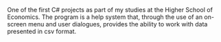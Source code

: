 One of the first C# projects as part of my studies at the Higher School of Economics. 
The program is a help system that, through the use of an on-screen menu and user dialogues, provides the ability to work with data presented in csv format.
